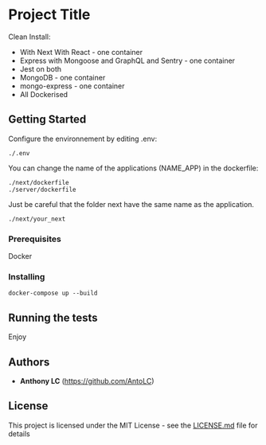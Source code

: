 # Project Title

Clean Install:
* With Next With React - one container
* Express with Mongoose and GraphQL and Sentry - one container
* Jest on both
* MongoDB - one container
* mongo-express - one container
* All Dockerised

## Getting Started

Configure the environnement by editing .env: 
```
./.env
```
You can change the name of the applications (NAME_APP) in the dockerfile:
```
./next/dockerfile
./server/dockerfile
```
Just be careful that the folder next have the same name as the application.
```
./next/your_next
```

### Prerequisites

Docker

### Installing

```
docker-compose up --build
```

## Running the tests

Enjoy

## Authors

* **Anthony LC** (https://github.com/AntoLC)

## License

This project is licensed under the MIT License - see the [LICENSE.md](LICENSE.md) file for details
